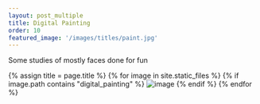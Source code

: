 ```yaml
---
layout: post_multiple
title: Digital Painting
order: 10
featured_image: '/images/titles/paint.jpg'
---
```


Some studies of mostly faces done for fun

<div class="gallery" data-columns="2">
		{% assign title = page.title %}
		{% for image in site.static_files %}
			{% if image.path contains "digital_painting" %}
				<img src="{{ site.baseurl }}{{ image.path }}" alt="image" />
			{% endif %}
		{% endfor %}
</div>